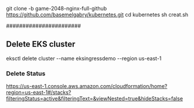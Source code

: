 git clone -b game-2048-nginx-full-github https://github.com/basemelgabry/kubernetes.git
cd kubernetes
sh creat.sh

#######################

## Delete EKS cluster
eksctl delete cluster --name eksingressdemo --region us-east-1
### Delete Status
https://us-east-1.console.aws.amazon.com/cloudformation/home?region=us-east-1#/stacks?filteringStatus=active&filteringText=&viewNested=true&hideStacks=false

